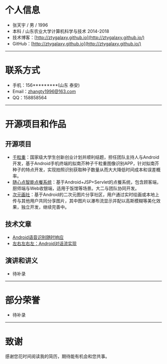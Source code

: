 # 个人信息

- 张天宇 / 男 / 1996
- 本科 / 山东农业大学计算机科学与技术 2014-2018
- 技术博客：[http://ztygalaxy.github.io](http://ztygalaxy.github.io/)
- GitHub：[http://ztygalaxy.github.io](http://ztygalaxy.github.io/)

------

# 联系方式

- 手机：156*********(山东 泰安)
- Email：[zhangty1996@163.com](mailto:zhangty1996@163.com)
- QQ：158858564

------

# 开源项目和作品

## 开源项目

- [千粒重](http://ztygalaxy.github.io)：国家级大学生创新创业计划并顺利结题，担任团队主持人与Android开发，基于Android手机终端的拟南芥种子千粒重图像识别APP，针对拟南芥种子的特点开发，实现拍照识别获取种子数量从而大大降低时间成本和误差概率。
- [随心点智能点餐系统](http://github.com/ztygalaxy/Suixindian-Android)：基于Android+JSP+Servlet的点餐系统，包含顾客端，厨师端与Web收银端，适用于饭馆等场景。大二与团队协同开发。
- [次元画社](https://github.com/ztygalaxy/cyhs)：基于Android的二次元图片分享社区，用户通过实时绘画或本地上传与其他用户共同分享图片，其中图片以瀑布流显示并配以高斯模糊等美化效果，独立开发，继续完善中。

## 技术文章

- [Android语音识别随时响应](https://ztygalaxy.github.io/2018/01/05/Android%E8%AF%AD%E9%9F%B3%E8%AF%86%E5%88%AB%E9%9A%8F%E6%97%B6%E5%93%8D%E5%BA%94.html)
- [左右左右左：Android对话流实现](https://ztygalaxy.github.io/2018/01/05/%E5%B7%A6%E5%8F%B3%E5%B7%A6%E5%8F%B3%E5%B7%A6-Android%E5%AF%B9%E8%AF%9D%E6%B5%81%E5%AE%9E%E7%8E%B0.html)

## 演讲和讲义

- 待补录

------
# 部分荣誉

- 待补录

------

# 致谢

感谢您花时间阅读我的简历，期待能有机会和您共事。